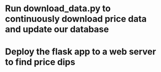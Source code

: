 # Run download_data.py to continuously download price data and update our database

# Deploy the flask app to a web server to find price dips